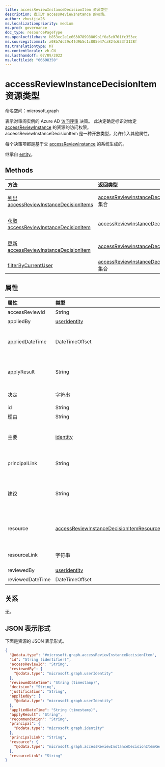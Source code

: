 ```yaml
---
title: accessReviewInstanceDecisionItem 资源类型
description: 表示对 accessReviewInstance 的决策。
author: zhusijia26
ms.localizationpriority: medium
ms.prod: governance
doc_type: resourcePageType
ms.openlocfilehash: b853ec2e1e663078998809b1f0a5e0701fc353ec
ms.sourcegitcommit: a08b7dc29c4fd9b5c1c805e47ca824c633f3128f
ms.translationtype: MT
ms.contentlocale: zh-CN
ms.lasthandoff: 07/09/2022
ms.locfileid: "66698350"
---
```

# <a name="accessreviewinstancedecisionitem-resource-type"></a>accessReviewInstanceDecisionItem 资源类型

命名空间：microsoft.graph

表示对审阅实例的 Azure AD [访问评审](accessreviewsv2-overview.md) 决策。 此决定确定标识对给定 [accessReviewInstance](accessreviewinstance.md) 的资源的访问权限。 accessReviewInstanceDecisionItem 是一种开放类型，允许传入其他属性。

每个决策项都是基于父 [accessReviewInstance](accessreviewinstance.md) 的系统生成的。

继承自 [entity](../resources/entity.md)。

## <a name="methods"></a>Methods
|方法|返回类型|说明|
|:---|:---|:---|
|[列出 accessReviewInstanceDecisionItems](../api/accessreviewinstance-list-decisions.md)|[accessReviewInstanceDecisionItem](../resources/accessreviewinstancedecisionitem.md) 集合|获取 [accessReviewInstanceDecisionItem](../resources/accessreviewinstancedecisionitem.md) 对象及其属性的列表。|
|[获取 accessReviewInstanceDecisionItem](../api/accessreviewinstancedecisionitem-get.md)|[accessReviewInstanceDecisionItem](../resources/accessreviewinstancedecisionitem.md)|读取 [accessReviewInstanceDecisionItem](../resources/accessreviewinstancedecisionitem.md) 对象的属性和关系。|
|[更新 accessReviewInstanceDecisionItem](../api/accessreviewinstancedecisionitem-update.md)|[accessReviewInstanceDecisionItem](../resources/accessreviewinstancedecisionitem.md)|更新 [accessReviewInstanceDecisionItem 对象的](../resources/accessreviewinstancedecisionitem.md) 属性。|
|[filterByCurrentUser](../api/accessreviewinstancedecisionitem-filterbycurrentuser.md)|[accessReviewInstanceDecisionItem](../resources/accessreviewinstancedecisionitem.md) 集合|返回调用用户为审阅者的决策项。|

## <a name="properties"></a>属性
|属性|类型|说明|
|:---|:---|:---|
|accessReviewId|String|accessReviewInstance 父级的标识符。 支持 `$select`。 只读。|
|appliedBy|[userIdentity](../resources/useridentity.md)|应用决策的用户的标识符。 只读。|
|appliedDateTime|DateTimeOffset|应用审批决定的时间戳。 DatetimeOffset 类型表示使用 ISO 8601 格式的日期和时间信息，并且始终采用 UTC 时间。 例如，2014 年 1 月 1 日午夜 UTC 为 `2014-01-01T00:00:00Z`。  支持 `$select`。 只读。|
|applyResult|String|应用决策的结果。 可能的值：`New`、`AppliedSuccessfully`、 `AppliedSuccessfullyButObjectNotFound` `AppliedWithUnknownFailure`和 `ApplyNotSupported`. 仅支持`$select`和 `$orderby``$filter` (`eq`) 。 只读。|
|决定|字符串|评审结果。 可能的值：`Approve`、`Deny`或 `NotReviewed``DontKnow`。 仅支持`$select`和 `$orderby``$filter` (`eq`) 。 |
|id|String| 决策的标识符。 继承自 [entity](../resources/entity.md)。 支持 `$select`。 只读。|
|理由|String|审阅者做出决定时留下的理由。|
|主要|[identity](../resources/identity.md)|访问评审中的每个决策项都表示主体对资源的访问权限。 此属性表示主体的详细信息。 例如，如果决策项表示用户“Bob”对组“Sales”的访问权限 - 主体为“Bob”，资源为“Sales”。 主体可以是两种类型 - userIdentity 和 servicePrincipalIdentity。 支持 `$select`。 只读。|
|principalLink|String|指向主体对象的链接。 例如，`https://graph.microsoft.com/v1.0/users/a6c7aecb-cbfd-4763-87ef-e91b4bd509d9`。 只读。|
|建议|String|基于最后一次交互式登录到租户的审批决策的系统生成的建议。 如果登录在审阅开始后三十天内，建议批准。 如果登录超过 30 天的评审开始时间，建议拒绝。 否则，建议不可用。 可能的值：`Approve`或 `Deny``NoInfoAvailable`. 仅支持`$select`和 `$orderby``$filter` (`eq`) 。 只读。|
|resource|[accessReviewInstanceDecisionItemResource](../resources/accessreviewinstancedecisionitemresource.md)|访问评审中的每个决策项都表示主体对资源的访问权限。 此属性表示资源的详细信息。 例如，如果决策项表示用户“Bob”对组“Sales”的访问权限 - 主体为 Bob，资源为“Sales”。 资源可以是多种类型。 请参阅 [accessReviewInstanceDecisionItemResource](../resources/accessreviewinstancedecisionitemresource.md)。 只读。|
|resourceLink|字符串|指向资源的链接。 例如，`https://graph.microsoft.com/v1.0/servicePrincipals/c86300f3-8695-4320-9f6e-32a2555f5ff8`。 支持 `$select`。 只读。|
|reviewedBy|[userIdentity](../resources/useridentity.md)| 审阅者的标识符。 支持 `$select`。 只读。|
|reviewedDateTime|DateTimeOffset| 发生审阅决定时的时间戳。 支持 `$select`。 只读。|

## <a name="relationships"></a>关系
无。

## <a name="json-representation"></a>JSON 表示形式
下面是资源的 JSON 表示形式。
<!-- {
  "blockType": "resource",
  "keyProperty": "id",
  "@odata.type": "microsoft.graph.accessReviewInstanceDecisionItem",
  "baseType": "microsoft.graph.entity",
  "openType": true
}
-->
``` json
{
  "@odata.type": "#microsoft.graph.accessReviewInstanceDecisionItem",
  "id": "String (identifier)",
  "accessReviewId": "String",
  "reviewedBy": {
    "@odata.type": "microsoft.graph.userIdentity"
  },
  "reviewedDateTime": "String (timestamp)",
  "decision": "String",
  "justification": "String",
  "appliedBy": {
    "@odata.type": "microsoft.graph.userIdentity"
  },
  "appliedDateTime": "String (timestamp)",
  "applyResult": "String",
  "recommendation": "String",
  "principal": {
    "@odata.type": "microsoft.graph.identity"
  },
  "principalLink": "String",
  "resource": {
    "@odata.type": "microsoft.graph.accessReviewInstanceDecisionItemResource"
  },
  "resourceLink": "String"
}
```
